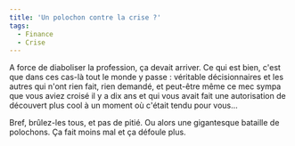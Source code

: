 ```yaml
---
title: 'Un polochon contre la crise ?'
tags:
  - Finance
  - Crise
---
```


A force de diaboliser la profession, ça devait arriver. Ce qui est bien, c'est
que dans ces cas-là tout le monde y passe&nbsp;: véritable décisionnaires et les
autres qui n'ont rien fait, rien demandé, et peut-être même ce mec sympa que
vous aviez croisé il y a dix ans et qui vous avait fait une autorisation de
découvert plus cool à un moment où c'était tendu pour vous…

<!-- more -->

Bref, brûlez-les tous, et pas de pitié. Ou alors une gigantesque bataille de
polochons. Ça fait moins mal et ça défoule plus.
